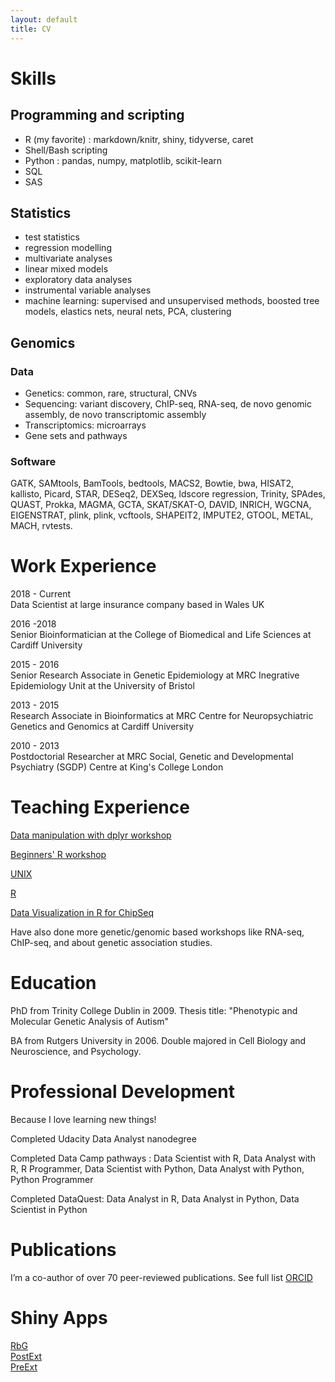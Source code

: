 ```yaml
---
layout: default
title: CV
---
```


# Skills

## Programming and scripting
* R (my favorite) : markdown/knitr, shiny, tidyverse, caret
* Shell/Bash scripting
* Python : pandas, numpy, matplotlib, scikit-learn
* SQL
* SAS 

## Statistics
* test statistics
* regression modelling
* multivariate analyses
* linear mixed models
* exploratory data analyses
* instrumental variable analyses
* machine learning: supervised and unsupervised methods, boosted tree models, elastics nets, neural nets, PCA, clustering

## Genomics
### Data
* Genetics: common, rare, structural, CNVs
* Sequencing: variant discovery, ChIP-seq, RNA-seq, de novo genomic assembly, de novo transcriptomic assembly
* Transcriptomics: microarrays
* Gene sets and pathways

### Software
GATK, SAMtools, BamTools, bedtools, MACS2, Bowtie, bwa, HISAT2, kallisto, Picard, STAR, DESeq2, DEXSeq, ldscore regression, Trinity, SPAdes, QUAST, Prokka, MAGMA, GCTA, SKAT/SKAT-O, DAVID, INRICH, WGCNA, EIGENSTRAT, plink, plink, vcftools, SHAPEIT2, IMPUTE2, GTOOL, METAL, MACH, rvtests. 

# Work Experience
2018 - Current                 
Data Scientist at large insurance company based in Wales UK

2016 -2018                  
Senior Bioinformatician at the College of Biomedical and Life Sciences at Cardiff University                 

2015 - 2016                  
Senior Research Associate in Genetic Epidemiology at MRC Inegrative Epidemiology Unit at the University of Bristol

2013 - 2015               
Research Associate in Bioinformatics at MRC Centre for Neuropsychiatric Genetics and Genomics at Cardiff University

2010 - 2013                  
Postdoctorial Researcher at MRC Social, Genetic and Developmental Psychiatry (SGDP) Centre at King's College London

# Teaching Experience
[Data manipulation with dplyr workshop](https://github.com/ktansey/satrday_dplyr_workshop)

[Beginners' R workshop](https://github.com/ktansey/beginnersR )

[UNIX](https://github.com/ktansey/UNIX_teaching)

[R](https://github.com/ktansey/R_teaching)

[Data Visualization in R for ChipSeq](https://github.com/ktansey/ChipSeq_Data_Viz)

Have also done more genetic/genomic based workshops like RNA-seq, ChIP-seq, and about genetic association studies. 

# Education
PhD from Trinity College Dublin in 2009. Thesis title: "Phenotypic and Molecular Genetic Analysis of Autism"

BA from Rutgers University in 2006. Double majored in Cell Biology and Neuroscience, and Psychology. 

# Professional Development
Because I love learning new things!

Completed Udacity Data Analyst nanodegree   

Completed Data Camp pathways : Data Scientist with R, Data Analyst with R, R Programmer, Data Scientist with Python, Data Analyst with Python, Python Programmer

Completed DataQuest: Data Analyst in R, Data Analyst in Python, Data Scientist in Python


# Publications
I’m a co-author of over 70 peer-reviewed publications. See full list [ORCID](https://orcid.org/0000-0002-9663-3376)

# Shiny Apps
[RbG](http://ieushiny.biocompute.org.uk/rbg-app/)               
[PostExt](https://extubation.shinyapps.io/postext/)                               
[PreExt](https://extubation.shinyapps.io/preext/)                    




